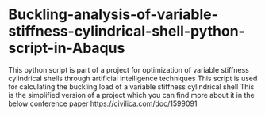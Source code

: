 # Buckling-analysis-of-variable-stiffness-cylindrical-shell-python-script-in-Abaqus
This python script is part of a project for optimization of variable stiffness cylindrical shells through artificial intelligence techniques
This script is used for calculating the buckling load of a variable stiffness cylindrical shell 
This is the simplified version of a project which you can find more about it in the below conference paper
https://civilica.com/doc/1599091
